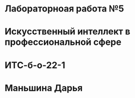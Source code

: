 # Лабораторноая работа №5
# Искусственный интеллект в профессиональной сфере
# ИТС-б-о-22-1
# Маньшина Дарья
